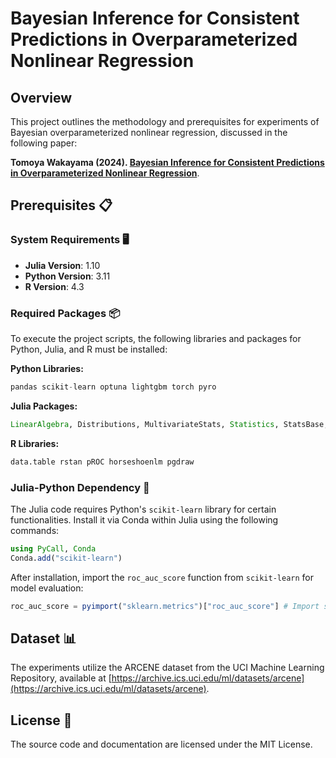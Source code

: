 # Bayesian Inference for Consistent Predictions in Overparameterized Nonlinear Regression

## Overview

This project outlines the methodology and prerequisites for experiments of Bayesian overparameterized nonlinear regression, discussed in the following paper:

**Tomoya Wakayama (2024). [Bayesian Inference for Consistent Predictions in Overparameterized Nonlinear Regression](https://arxiv.org/abs/2404.04498)**.

## Prerequisites 📋

### System Requirements 🖥

- **Julia Version**: 1.10
- **Python Version**: 3.11
- **R Version**: 4.3

### Required Packages 📦

To execute the project scripts, the following libraries and packages for Python, Julia, and R must be installed:

**Python Libraries:**

```python
pandas scikit-learn optuna lightgbm torch pyro
```

**Julia Packages:**

```julia
LinearAlgebra, Distributions, MultivariateStats, Statistics, StatsBase, Random, SparseArrays, Plots, CSV, DataFrames
```

**R Libraries:**

```r
data.table rstan pROC horseshoenlm pgdraw
```

### Julia-Python Dependency 🐍

The Julia code requires Python's `scikit-learn` library for certain functionalities. Install it via Conda within Julia using the following commands:
```julia
using PyCall, Conda
Conda.add("scikit-learn")
```

After installation, import the `roc_auc_score` function from `scikit-learn` for model evaluation:

```julia
roc_auc_score = pyimport("sklearn.metrics")["roc_auc_score"] # Import sklearn.metrics.roc_auc_score
```

## Dataset 📊

The experiments utilize the ARCENE dataset from the UCI Machine Learning Repository, available at [https://archive.ics.uci.edu/ml/datasets/arcene](https://archive.ics.uci.edu/ml/datasets/arcene).

## License 📄

The source code and documentation are licensed under the MIT License.